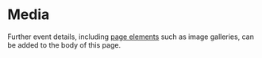 # Media

Further event details, including [page elements](https://wowchemy.com/docs/writing-markdown-latex/) such as image galleries, can be added to the body of this page.
